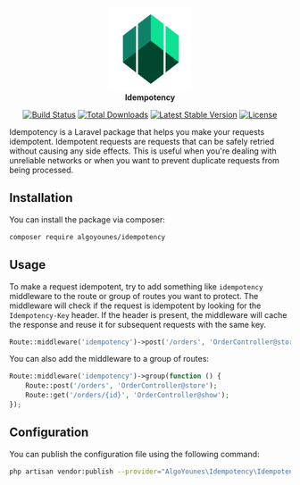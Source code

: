 <p align="center">
<img width="150" height="150" src="assets/logo.png" alt="Laravel Idempotency Logo"/>
<br><b>Idempotency</b>
</p>
<p align="center">
<a href="https://github.com/algoyounes/idempotency/actions"><img src="https://github.com/algoyounes/idempotency/actions/workflows/unit-tests.yml/badge.svg" alt="Build Status"></a>
<a href="https://packagist.org/packages/algoyounes/idempotency"><img src="https://img.shields.io/packagist/dt/algoyounes/idempotency" alt="Total Downloads"></a>
<a href="https://packagist.org/packages/algoyounes/idempotency"><img src="https://img.shields.io/packagist/v/algoyounes/idempotency" alt="Latest Stable Version"></a>
<a href="https://packagist.org/packages/algoyounes/idempotency"><img src="https://img.shields.io/packagist/l/algoyounes/idempotency" alt="License"></a>
</p>

Idempotency is a Laravel package that helps you make your requests idempotent. Idempotent requests are requests that can be safely retried without causing any side effects. This is useful when you're dealing with unreliable networks or when you want to prevent duplicate requests from being processed.

## Installation

You can install the package via composer:

```bash
composer require algoyounes/idempotency
```

## Usage

To make a request idempotent, try to add something like `idempotency` middleware to the route or group of routes you want to protect. The middleware will check if the request is idempotent by looking for the `Idempotency-Key` header. If the header is present, the middleware will cache the response and reuse it for subsequent requests with the same key.

```php
Route::middleware('idempotency')->post('/orders', 'OrderController@store');
```

You can also add the middleware to a group of routes:

```php
Route::middleware('idempotency')->group(function () {
    Route::post('/orders', 'OrderController@store');
    Route::get('/orders/{id}', 'OrderController@show');
});
```

## Configuration

You can publish the configuration file using the following command:

```bash
php artisan vendor:publish --provider="AlgoYounes\Idempotency\IdempotencyServiceProvider" --tag="config"
```
